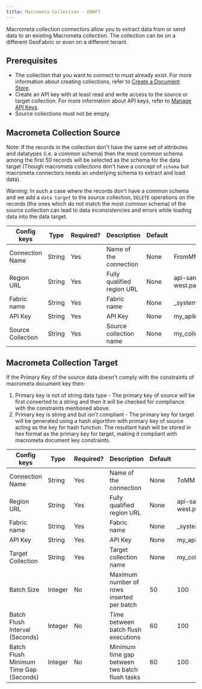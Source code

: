 ```yaml
---
title: Macrometa Collection - DRAFT
---
```


Macrometa collection connectors allow you to extract data from or send data to an existing Macrometa collection. The collection can be on a different GeoFabric or even on a different tenant.

## Prerequisites

- The collection that you want to connect to must already exist. For more information about creating collections, refer to [Create a Document Store](../../collections/documents/create-document-store).
- Create an API key with at least read and write access to the source or target collection. For more information about API keys, refer to [Manage API Keys](../../account-management/api-keys/).
- Source collections must not be empty.

## Macrometa Collection Source

Note:
If the records in the collection don't have the same set of attributes and datatypes (i.e. a common schema) then the most common schema among the first 50 records will be selected as the schema for the data target (Though macrometa collections don't have a concept of `schema` but macrometa connectors needs an underlying schema to extract and load data).

Warning:
In such a case where the records don't have a common schema and we add a `data target` to the source collection, `DELETE` operations on the records (the ones which do not match the most common schema) of the source collection can lead to data inconsistencies and errors while loading data into the data target.

| Config keys    | Type    | Required?  | Description      |  Default   |  Example |
|----------------|---------|------------|------------------|------------|----------|
| Connection Name      | String  | Yes        | Name of the connection          | None  | FromMM  |
| Region URL   | String  | Yes   | Fully qualified region URL    | None  | api-sample-ap-west.paas.macrometa.io  |
| Fabric name          | String  | Yes        | Fabric name      | None  | _system |
| API Key              | String  | Yes        | API Key          | None  | my_apikey              |
| Source Collection    | String  | Yes        | Source collection name          | None  | my_collection          |

## Macrometa Collection Target

If the Primary Key of the source data doesn't comply with the constraints of macrometa document key then:

1. Primary key is not of string data type - The primary key of source will be first converted to a string and then it will be checked for compliance with the constraints mentioned above. 
1. Primary key is string and but isn't compliant - The primary key for target will be generated using a hash algorithm with primary key of source acting as the key for hash function. The resultant hash will be stored in hex format as the primary key for target, making it compliant with macrometa document key constraints.

| Config keys   | Type    | Required?  | Description   |  Default     |  Example     |
|---------------|---------|------------|---------------|--------------|--------------|
| Connection Name  | String  | Yes        | Name of the connection | None  | ToMM  |
| Region URL    | String  | Yes  | Fully qualified region URL    | None  | api-sample-ap-west.paas.macrometa.io    |
| Fabric name   | String  | Yes        | Fabric name   | None  | _system         |
| API Key       | String  | Yes        | API Key       | None  | my_apikey       |
| Target Collection| String  | Yes        | Target collection name | None  | my_collection   |
| Batch Size    | Integer | No         | Maximum number of rows inserted per batch| 50    | 100    |
| Batch Flush Interval (Seconds)   | Integer | No    | Time between batch flush executions   | 60    | 100 |
| Batch Flush Minimum Time Gap (Seconds)| Integer | No   | Minimum time gap between two batch flush tasks | 60  | 100 |